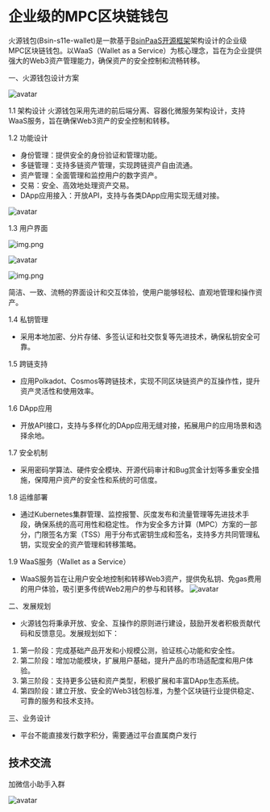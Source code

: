# 企业级的MPC区块链钱包

火源钱包(Bsin-s11e-wallet)是一款基于[BsinPaaS开源框架](https://gitee.com/s11e-DAO/bsin-paas-all-in-one)架构设计的企业级MPC区块链钱包。以WaaS（Wallet as a Service）为核心理念，旨在为企业提供强大的Web3资产管理能力，确保资产的安全控制和流畅转移。

一、火源钱包设计方案

![avatar](./doc/images/dwaas.png)

1.1 架构设计
火源钱包采用先进的前后端分离、容器化微服务架构设计，支持WaaS服务，旨在确保Web3资产的安全控制和转移。

1.2 功能设计
- 身份管理：提供安全的身份验证和管理功能。
- 多链管理：支持多链资产管理，实现跨链资产自由流通。
- 资产管理：全面管理和监控用户的数字资产。
- 交易：安全、高效地处理资产交易。
- DApp应用接入：开放API，支持与各类DApp应用实现无缝对接。

![avatar](./doc/images/wallet-arch.png)

1.3 用户界面

![img.png](./doc/images/火源钱包2.png)

![avatar](./doc/images/火源钱包.png)

![img.png](doc/images/火源钱包3.png)

简洁、一致、流畅的界面设计和交互体验，使用户能够轻松、直观地管理和操作资产。

1.4 私钥管理
- 采用本地加密、分片存储、多签认证和社交恢复等先进技术，确保私钥安全可靠。

1.5 跨链支持
- 应用Polkadot、Cosmos等跨链技术，实现不同区块链资产的互操作性，提升资产灵活性和使用效率。

1.6 DApp应用
- 开放API接口，支持与多样化的DApp应用无缝对接，拓展用户的应用场景和选择余地。

1.7 安全机制
- 采用密码学算法、硬件安全模块、开源代码审计和Bug赏金计划等多重安全措施，保障用户资产的安全性和系统的可信度。

1.8 运维部署
- 通过Kubernetes集群管理、监控报警、灰度发布和流量管理等先进技术手段，确保系统的高可用性和稳定性。
作为安全多方计算（MPC）方案的一部分，门限签名方案（TSS）用于分布式密钥生成和签名，支持多方共同管理私钥，实现安全的资产管理和转移策略。

1.9 WaaS服务（Wallet as a Service）
- WaaS服务旨在让用户安全地控制和转移Web3资产，提供免私钥、免gas费用的用户体验，吸引更多传统Web2用户的参与和转移。
  ![avatar](./doc/images/decision.png)

二、发展规划

- 火源钱包将秉承开放、安全、互操作的原则进行建设，鼓励开发者积极贡献代码和反馈意见。发展规划如下：
1. 第一阶段：完成基础产品开发和小规模公测，验证核心功能和安全性。
2. 第二阶段：增加功能模块，扩展用户基础，提升产品的市场适配度和用户体验。
3. 第三阶段：支持更多公链和资产类型，积极扩展和丰富DApp生态系统。
4. 第四阶段：建立开放、安全的Web3钱包标准，为整个区块链行业提供稳定、可靠的服务和技术支持。

三、业务设计
* 平台不能直接发行数字积分，需要通过平台直属商户发行

## 技术交流

加微信小助手入群


![avatar](./doc/images/微信助手.png)